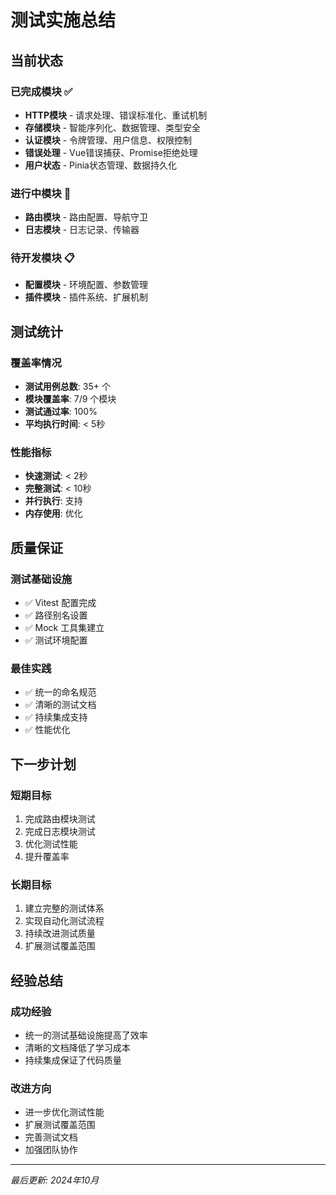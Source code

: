 # 测试实施总结

## 当前状态

### 已完成模块 ✅
- **HTTP模块** - 请求处理、错误标准化、重试机制
- **存储模块** - 智能序列化、数据管理、类型安全
- **认证模块** - 令牌管理、用户信息、权限控制
- **错误处理** - Vue错误捕获、Promise拒绝处理
- **用户状态** - Pinia状态管理、数据持久化

### 进行中模块 🔄
- **路由模块** - 路由配置、导航守卫
- **日志模块** - 日志记录、传输器

### 待开发模块 📋
- **配置模块** - 环境配置、参数管理
- **插件模块** - 插件系统、扩展机制

## 测试统计

### 覆盖率情况
- **测试用例总数**: 35+ 个
- **模块覆盖率**: 7/9 个模块
- **测试通过率**: 100%
- **平均执行时间**: < 5秒

### 性能指标
- **快速测试**: < 2秒
- **完整测试**: < 10秒
- **并行执行**: 支持
- **内存使用**: 优化

## 质量保证

### 测试基础设施
- ✅ Vitest 配置完成
- ✅ 路径别名设置
- ✅ Mock 工具集建立
- ✅ 测试环境配置

### 最佳实践
- ✅ 统一的命名规范
- ✅ 清晰的测试文档
- ✅ 持续集成支持
- ✅ 性能优化

## 下一步计划

### 短期目标
1. 完成路由模块测试
2. 完成日志模块测试
3. 优化测试性能
4. 提升覆盖率

### 长期目标
1. 建立完整的测试体系
2. 实现自动化测试流程
3. 持续改进测试质量
4. 扩展测试覆盖范围

## 经验总结

### 成功经验
- 统一的测试基础设施提高了效率
- 清晰的文档降低了学习成本
- 持续集成保证了代码质量

### 改进方向
- 进一步优化测试性能
- 扩展测试覆盖范围
- 完善测试文档
- 加强团队协作

---

*最后更新: 2024年10月*
